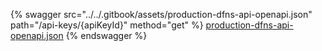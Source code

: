 {% swagger src="../../.gitbook/assets/production-dfns-api-openapi.json" path="/api-keys/{apiKeyId}" method="get" %}
[production-dfns-api-openapi.json](../../.gitbook/assets/production-dfns-api-openapi.json)
{% endswagger %}
